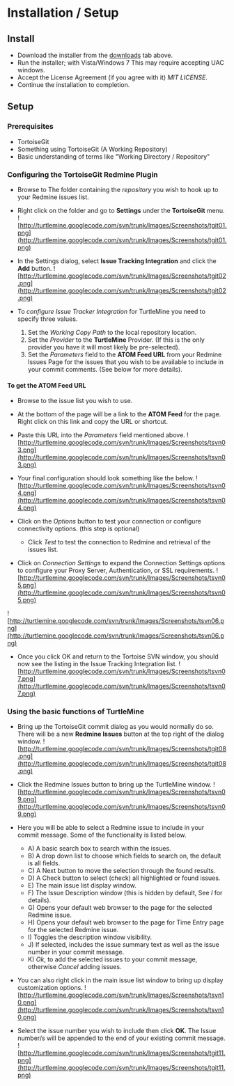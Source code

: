 # Installation / Setup #

## Install ##
  * Download the installer from the [downloads](http://code.google.com/p/turtlemine/downloads/list) tab above.
  * Run the installer; with Vista/Windows 7 This may require accepting UAC windows.
  * Accept the License Agreement (if you agree with it) _MIT LICENSE_.
  * Continue the installation to completion.

## Setup ##

### Prerequisites ###

  * TortoiseGit
  * Something using TortoiseGit (A Working Repository)
  * Basic understanding of terms like "Working Directory / Repository"

### Configuring the TortoiseGit Redmine Plugin ###

  * Browse to The folder containing the _repository_ you wish to hook up to your Redmine issues list.
  * Right click on the folder and go to **Settings** under the **TortoiseGit** menu.
![http://turtlemine.googlecode.com/svn/trunk/Images/Screenshots/tgit01.png](http://turtlemine.googlecode.com/svn/trunk/Images/Screenshots/tgit01.png)


  * In the Settings dialog, select **Issue Tracking Integration** and click the **Add** button.
![http://turtlemine.googlecode.com/svn/trunk/Images/Screenshots/tgit02.png](http://turtlemine.googlecode.com/svn/trunk/Images/Screenshots/tgit02.png)


  * To _configure Issue Tracker Integration_ for TurtleMine you need to specify three values.
    1. Set the _Working Copy Path_ to the local repository location.
    1. Set the _Provider_ to the **TurtleMine** Provider.  (If this is the only provider you have it will most likely be pre-selected).
    1. Set the _Parameters_ field to the **ATOM Feed URL** from your Redmine Issues Page for the issues that you wish to be available to include in your commit comments. (See below for more details).

#### To get the ATOM Feed URL ####
  * Browse to the issue list you wish to use.
  * At the bottom of the page will be a link to the **ATOM Feed** for the page.  Right click on this link and copy the URL or shortcut.
  * Paste this URL into the _Parameters_ field mentioned above.
![http://turtlemine.googlecode.com/svn/trunk/Images/Screenshots/tsvn03.png](http://turtlemine.googlecode.com/svn/trunk/Images/Screenshots/tsvn03.png)


  * Your final configuration should look something like the below.
![http://turtlemine.googlecode.com/svn/trunk/Images/Screenshots/tsvn04.png](http://turtlemine.googlecode.com/svn/trunk/Images/Screenshots/tsvn04.png)

  * Click on the _Options_ button to test your connection or configure connectivity options. (this step is optional)
    * Click _Test_ to test the connection to Redmine and retrieval of the issues list.
  * Click on _Connection Settings_ to expand the Connection Settings options to configure your Proxy Server, Authentication, or SSL requirements.
![http://turtlemine.googlecode.com/svn/trunk/Images/Screenshots/tsvn05.png](http://turtlemine.googlecode.com/svn/trunk/Images/Screenshots/tsvn05.png)

![http://turtlemine.googlecode.com/svn/trunk/Images/Screenshots/tsvn06.png](http://turtlemine.googlecode.com/svn/trunk/Images/Screenshots/tsvn06.png)


  * Once you click OK and return to the Tortoise SVN window, you should now see the listing in the Issue Tracking Integration list.
![http://turtlemine.googlecode.com/svn/trunk/Images/Screenshots/tsvn07.png](http://turtlemine.googlecode.com/svn/trunk/Images/Screenshots/tsvn07.png)


### Using the basic functions of TurtleMine ###

  * Bring up the TortoiseGit commit dialog as you would normally do so.  There will be a new **Redmine Issues** button at the top right of the dialog window.
![http://turtlemine.googlecode.com/svn/trunk/Images/Screenshots/tgit08.png](http://turtlemine.googlecode.com/svn/trunk/Images/Screenshots/tgit08.png)


  * Click the Redmine Issues button to bring up the TurtleMine window.
![http://turtlemine.googlecode.com/svn/trunk/Images/Screenshots/tsvn09.png](http://turtlemine.googlecode.com/svn/trunk/Images/Screenshots/tsvn09.png)

  * Here you will be able to select a Redmine issue to include in your commit message.  Some of the functionality is listed below.
    * A) A basic search box to search within the issues.
    * B) A drop down list to choose which fields to search on, the default is all fields.
    * C) A Next button to move the selection through the found results.
    * D) A Check button to select (check) all highlighted or found issues.
    * E) The main issue list display window.
    * F) The Issue Description window (this is hidden by default, See _I_ for details).
    * G) Opens your default web browser to the page for the selected Redmine issue.
    * H) Opens your default web browser to the page for Time Entry page for the selected Redmine issue.
    * I) Toggles the description window visibility.
    * J) If selected, includes the issue summary text as well as the issue number in your commit message.
    * K) _Ok_, to add the selected issues to your commit message, otherwise _Cancel_ adding issues.

  * You can also right click in the main issue list window to bring up display customization options.
![http://turtlemine.googlecode.com/svn/trunk/Images/Screenshots/tsvn10.png](http://turtlemine.googlecode.com/svn/trunk/Images/Screenshots/tsvn10.png)


  * Select the issue number you wish to include then click **OK**.  The Issue number/s will be appended to the end of your existing commit message.
![http://turtlemine.googlecode.com/svn/trunk/Images/Screenshots/tgit11.png](http://turtlemine.googlecode.com/svn/trunk/Images/Screenshots/tgit11.png)
